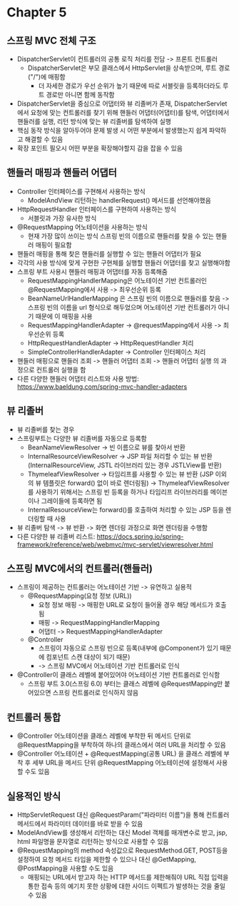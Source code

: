 # Chapter 5
## 스프링 MVC 전체 구조
- DispatcherServlet이 컨트롤러의 공통 로직 처리를 전담 -> 프론트 컨트롤러
  - DispatcherServlet은 부모 클래스에서 HttpServlet을 상속받으며, 루트 경로("/")에 매핑함
    - 더 자세한 경로가 우선 순위가 높기 때문에 따로 서블릿을 등록하더라도 루트 경로만 아니면 함께 동작함
- DispatcherServlet을 중심으로 어댑터와 뷰 리졸버가 존재, DispatcherServlet에서 요청에 맞는 컨트롤러를 찾기 위해 핸들러 어댑터(어댑터)를 탐색, 어댑터에서 핸들러를 실행, 리턴 방식에 맞는 뷰 리졸버를 탐색하여 실행
- 핵심 동작 방식을 알아두어야 문제 발생 시 어떤 부분에서 발생했는지 쉽게 파악하고 해결할 수 있음
- 확장 포인트 필오시 어떤 부분을 확장해야할지 감을 잡을 수 있음

## 핸들러 매핑과 핸들러 어댑터
- Controller 인터페이스를 구현해서 사용하는 방식
  - ModelAndView 리턴하는 handlerRequest() 메서드를 선언해야했음
- HttpRequestHandler 인터페이스를 구현하여 사용하는 방식
  - 서블릿과 가장 유사한 방식
- @RequestMapping 어노테이션을 사용하는 방식
  - 현재 가장 많이 쓰이는 방식
    스프링 빈의 이름으로 핸들러를 찾을 수 있는 핸들러 매핑이 필요함
- 핸들러 매핑을 통해 찾은 핸들러를 실행할 수 있는 핸들러 어댑터가 필요 
- 각각의 사용 방식에 맞게 구현한 구현체를 실행할 핸들러 어댑터를 찾고 실행해야함
- 스프링 부트 사용시 핸들러 매핑과 어댑터를 자동 등록해줌
  - RequestMappingHandlerMapping은 어노테이션 기반 컨트롤러인 @RequestMapping에서 사용 -> 최우선순위 등록
  - BeanNameUrlHandlerMapping 은 스프링 빈의 이름으로 핸들러를 찾음 -> 스프링 빈의 이름을 url 형식으로 해두었으며 어노테이션 기반 컨트롤러가 아니기 때문에 이 매핑을 사용
  - RequestMappingHandlerAdapter -> @requestMapping에서 사용 -> 최우선순위 등록
  - HttpRequestHandlerAdapter -> HttpRequestHandler 처리
  - SimpleControllerHandlerAdapter -> Controller 인터페이스 처리
- 핸들러 매핑으로 핸들러 조회 -> 핸들러 어댑터 조회 -> 핸들러 어댑터 실행 의 과정으로 컨트롤러 실행을 함
- 다른 다양한 핸들러 어댑터 리스트와 사용 방법: https://www.baeldung.com/spring-mvc-handler-adapters

## 뷰 리졸버
- 뷰 리졸버를 찾는 경우
- 스프링부트는 다양한 뷰 리졸버를 자동으로 등록함
  - BeanNameViewResolver -> 빈 이름으로 뷰를 찾아서 반환
  - InternalResourceViewResolver -> JSP 파일 처리할 수 있는 뷰 반환(InternalResourceView, JSTL 라이브러리 있는 경우 JSTLView를 반환)
  - ThymeleafViewResolver -> 타임리프를 사용할 수 있는 뷰 반환 (JSP 이외의 뷰 템플릿은 forward() 없이 바로 렌더링됨)
      -> ThymeleafViewResolver를 사용하기 위해서는 스프링 빈 등록을 하거나 타임리프 라이브러리를 메이븐이나 그레이들에 등록하면 됨
  - InternalResourceView는 forward()를 호출하여 처리할 수 있는 JSP 등을 렌더링할 때 사용
- 뷰 리졸버 탐색 -> 뷰 반환 -> 화면 렌더링 과정으로 화면 렌더링을 수행함
- 다른 다양한 뷰 리졸버 리스트: https://docs.spring.io/spring-framework/reference/web/webmvc/mvc-servlet/viewresolver.html

## 스프링 MVC에서의 컨트롤러(핸들러)
- 스프링이 제공하는 컨트롤러는 어노테이션 기반 -> 유연하고 실용적
  - @RequestMapping(요청 정보 (URL)) 
    - 요청 정보 매핑 -> 매핑한 URL로 요청이 들어올 경우 해당 메서드가 호출됨
    - 매핑 -> RequestMappingHandlerMapping
    - 어댑터 -> RequestMappingHandlerAdapter
  - @Controller 
    - 스프링이 자동으로 스프링 빈으로 등록(내부에 @Component가 있기 때문에 컴포넌트 스캔 대상이 되기 때문)
    - -> 스프링 MVC에서 어노테이션 기반 컨트롤러로 인식
- @Controller이 클래스 레벨에 붙어있어야 어노테이션 기반 컨트롤러로 인식함
  - 스프링 부트 3.0(스프링 6.0) 부터는 클래스 레벨에 @RequestMapping만 붙어있으면 스프링 컨트롤러로 인식하지 않음

## 컨트롤러 통합
- @Controller 어노테이션을 클래스 레벨에 부착한 뒤 메서드 단위로 @RequestMapping을 부착하여 하나의 클래스에서 여러 URL을 처리할 수 있음
- @Controller 어노테이션 + @RequestMapping(공통 URL) 을 클래스 레벨에 부착 후 세부 URL을 메서드 단위 @RequestMapping 어노테이션에 설정해서 사용할 수도 있음

## 실용적인 방식
- HttpServletRequest 대신 @RequestParam("파라미터 이름")을 통해 컨트롤러 메서드에서 파라미터 데이터를 바로 받을 수 있음
- ModelAndView를 생성해서 리턴하는 대신 Model 객체를 매개변수로 받고, jsp, html 파일명을 문자열로 리턴하는 방식으로 사용할 수 있음
- @RequestMapping의 method 속성값으로 RequestMethod.GET, POST등을 설정하여 요청 메서드 타입을 제한할 수 있으나 대신 @GetMapping, @PostMapping을 사용할 수도 있음
  - 매핑되는 URL에서 받고자 하는 HTTP 메서드를 제한해줘야 URL 직접 입력을 통한 접속 등의 예기치 못한 상황에 대한 사이드 이펙트가 발생하는 것을 줄일 수 있음